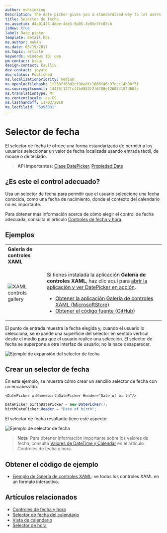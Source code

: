 ```yaml
---
author: muhsinking
Description: The date picker gives you a standardized way to let users pick a localized date value using touch, mouse, or keyboard input.
title: Selector de fecha
ms.assetid: d4a01425-4dee-4de3-9a05-3e85c3fc03cb
isNew: true
label: Date picker
template: detail.hbs
ms.author: mukin
ms.date: 05/19/2017
ms.topic: article
keywords: windows 10, uwp
pm-contact: kisai
design-contact: ksulliv
dev-contact: joyate
doc-status: Published
ms.localizationpriority: medium
ms.openlocfilehash: 1f258ff63d2cf9badfc1066f46c97ecc14b90f5f
ms.sourcegitcommit: 144f5f127fc4fbd852f2f6780ef26054192d68fc
ms.translationtype: MT
ms.contentlocale: es-ES
ms.lasthandoff: 11/03/2018
ms.locfileid: "5993031"
---
```

# <a name="date-picker"></a>Selector de fecha

 

El selector de fecha te ofrece una forma estandarizada de permitir a los usuarios seleccionar un valor de fecha localizada usando entrada táctil, de mouse o de teclado. 

> **API importantes**: [Clase DatePicker](https://msdn.microsoft.com/library/windows/apps/xaml/windows.ui.xaml.controls.datepicker.aspx), [Propiedad Date](https://msdn.microsoft.com/library/windows/apps/xaml/windows.ui.xaml.controls.datepicker.date.aspx)


## <a name="is-this-the-right-control"></a>¿Es este el control adecuado?
Usa un selector de fecha para permitir que el usuario seleccione una fecha conocida, como una fecha de nacimiento, donde el contexto del calendario no es importante.

Para obtener más información acerca de cómo elegir el control de fecha adecuada, consulta el artículo [Controles de fecha y hora](date-and-time.md).

## <a name="examples"></a>Ejemplos

<table>
<th align="left">Galería de controles XAML<th>
<tr>
<td><img src="images/xaml-controls-gallery-sm.png" alt="XAML controls gallery"></img></td>
<td>
    <p>Si tienes instalada la aplicación <strong style="font-weight: semi-bold">Galería de controles XAML</strong>, haz clic aquí para <a href="xamlcontrolsgallery:/item/DatePicker">abrir la aplicación y ver DatePicker en acción</a>.</p>
    <ul>
    <li><a href="https://www.microsoft.com/store/productId/9MSVH128X2ZT">Obtener la aplicación Galería de controles XAML (MicrosoftStore)</a></li>
    <li><a href="https://github.com/Microsoft/Windows-universal-samples/tree/master/Samples/XamlUIBasics">Obtener el código fuente (GitHub)</a></li>
    </ul>
</td>
</tr>
</table>

El punto de entrada muestra la fecha elegida y, cuando el usuario lo selecciona, se expande una superficie del selector en sentido vertical desde el medio para que el usuario realice una selección. El selector de fecha se superpone a otra interfaz de usuario; no la hace desaparecer.

![Ejemplo de expansión del selector de fecha](images/controls_datepicker_expand.png)

## <a name="create-a-date-picker"></a>Crear un selector de fecha

En este ejemplo, se muestra cómo crear un sencillo selector de fecha con un encabezado.

```xaml
<DatePicker x:Name=birthDatePicker Header="Date of birth"/>
```

```csharp
DatePicker birthDatePicker = new DatePicker();
birthDatePicker.Header = "Date of birth";
```

El selector de fecha resultante tiene este aspecto:

![Ejemplo de selector de fecha](images/date-picker-closed.png)

> **Nota**&nbsp;&nbsp;Para obtener información importante sobre los valores de fecha, consulta [Valores de DateTime y Calendar](date-and-time.md#datetime-and-calendar-values) en el artículo Controles de fecha y hora.

## <a name="get-the-sample-code"></a>Obtener el código de ejemplo

- [Ejemplo de Galería de controles XAML](https://github.com/Microsoft/Windows-universal-samples/tree/master/Samples/XamlUIBasics): ve todos los controles XAML en un formato interactivo.

## <a name="related-articles"></a>Artículos relacionados

- [Controles de fecha y hora](date-and-time.md)
- [Selector de fecha del calendario](calendar-date-picker.md)
- [Vista de calendario](calendar-view.md)
- [Selector de hora](time-picker.md)
